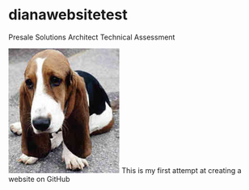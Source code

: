 # dianawebsitetest
 Presale Solutions Architect Technical Assessment
<html>

<head>
<!-- Google Tag Manager -->
<script>(function(w,d,s,l,i){w[l]=w[l]||[];w[l].push({'gtm.start':
new Date().getTime(),event:'gtm.js'});var f=d.getElementsByTagName(s)[0],
j=d.createElement(s),dl=l!='dataLayer'?'&l='+l:'';j.async=true;j.src=
'https://www.googletagmanager.com/gtm.js?id='+i+dl;f.parentNode.insertBefore(j,f);
})(window,document,'script','dataLayer','GTM-KSJ3TJV');</script>
<!-- End Google Tag Manager -->

<title>Thank you</title>

</head>

<body>
<!-- Google Tag Manager (noscript) -->
<noscript><iframe src="https://www.googletagmanager.com/ns.html?id=GTM-KSJ3TJV"
height="0" width="0" style="display:none;visibility:hidden"></iframe></noscript>
<!-- End Google Tag Manager (noscript) -->
<img src='dog.jpg'>
This is my first attempt at creating a website on GitHub

</body>
 <script type="text/javascript"> (function(a,b,c,d,e,f,g){e['ire_o']=c;e[c]=e[c]||function(){(e[c].a=e[c].a||[]).push(arguments)};f=d.createElement(b);g=d.getElementsByTagName(b)[0];f.async=1;f.src=a;g.parentNode.insertBefore(f,g);})('https://utt.impactcdn.com/A2788006-de3d-4011-a57c-c4737e79de0365535.js','script','ire',document,window); ire('identify', {customerid: '' /*{{customerid}}*/, customeremail: '' /*{{customeremail}}*/}); </script>

 <!-- Global site tag (gtag.js) - Google Analytics -->
<script async src="https://www.googletagmanager.com/gtag/js?id=G-NZZBE1EXTR"></script>
<script>
  window.dataLayer = window.dataLayer || [];
  function gtag(){dataLayer.push(arguments);}
  gtag('js', new Date());

  gtag('config', 'G-NZZBE1EXTR');
</script>

</html>
